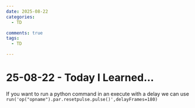 ```yaml
---
date: 2025-08-22
categories:
  - TD

comments: true
tags:
  - TD

---
```


# 25-08-22 - Today I Learned...
If you want to run a python command in an execute with a delay we can use
`run('op("opname").par.resetpulse.pulse()',delayFrames=180)`